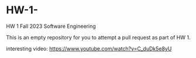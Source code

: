 # HW-1-

HW 1 Fall 2023 Software Engineering 

This is an empty repository for you to attempt a pull request as part of HW 1.

interesting video: https://www.youtube.com/watch?v=C_duDk5e8yU
